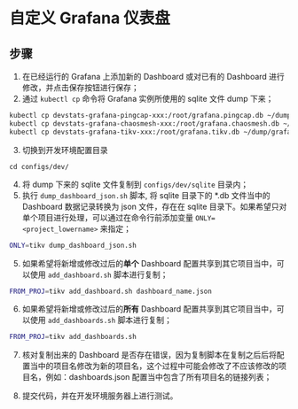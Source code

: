 # 自定义 Grafana 仪表盘

## 步骤

1. 在已经运行的 Grafana 上添加新的 Dashboard 或对已有的 Dashboard 进行修改，并点击保存按钮进行保存；
2. 通过 `kubectl cp` 命令将 Grafana 实例所使用的 sqlite 文件 dump 下来；

```bash
kubectl cp devstats-grafana-pingcap-xxx:/root/grafana.pingcap.db ~/dump/grafana.pingcap.db
kubectl cp devstats-grafana-chaosmesh-xxx:/root/grafana.chaosmesh.db ~/dump/grafana.chaosmesh.db
kubectl cp devstats-grafana-tikv-xxx:/root/grafana.tikv.db ~/dump/grafana.tikv.db
```

3. 切换到开发环境配置目录

```
cd configs/dev/
```

4. 将 dump 下来的 sqlite 文件复制到 `configs/dev/sqlite` 目录内；
5. 执行 `dump_dashboard_json.sh` 脚本, 将 sqlite 目录下的 \*.db 文件当中的 Dashboard 数据记录转换为 json 文件，存在在 sqlite 目录下。如果希望只对单个项目进行处理，可以通过在命令行前添加变量 `ONLY=<project_lowername>` 来指定；

```bash
ONLY=tikv dump_dashboard_json.sh
```

5. 如果希望将新增或修改过后的**单个** Dashboard 配置共享到其它项目当中，可以使用 `add_dashboard.sh` 脚本进行复制；

```bash
FROM_PROJ=tikv add_dashboard.sh dashboard_name.json
```

6. 如果希望将新增或修改过后的**所有** Dashboard 配置共享到其它项目当中，可以使用 `add_dashboards.sh` 脚本进行复制；

```bash
FROM_PROJ=tikv add_dashboards.sh
```

7. 核对复制出来的 Dashboard 是否存在错误，因为复制脚本在复制之后后将配置当中的项目名修改为新的项目名，这个过程中可能会修改了不应该修改的项目名，例如：dashboards.json 配置当中包含了所有项目名的链接列表；

8. 提交代码，并在开发环境服务器上进行测试。
